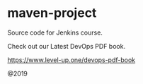 # maven-project
Source code for Jenkins course.

Check out our Latest DevOps PDF book.

https://www.level-up.one/devops-pdf-book

@2019
